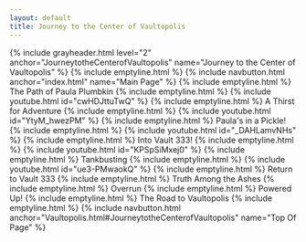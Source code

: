 ```yaml
---
layout: default
title: Journey to the Center of Vaultopolis
---
```

{% include grayheader.html level="2" anchor="JourneytotheCenterofVaultopolis" name="Journey to the Center of Vaultopolis" %}
{% include emptyline.html %}
{% include navbutton.html anchor="index.html" name="Main Page" %}
{% include emptyline.html %}
The Path of Paula Plumbkin
{% include emptyline.html %}
{% include youtube.html id="cwHDJttuTwQ" %}
{% include emptyline.html %}
A Thirst for Adventure
{% include emptyline.html %}
{% include youtube.html id="YtyM_hwezPM" %}
{% include emptyline.html %}
Paula's in a Pickle!
{% include emptyline.html %}
{% include youtube.html id="_DAHLamvNHs" %}
{% include emptyline.html %}
Into Vault 333!
{% include emptyline.html %}
{% include youtube.html id="KPSpSiMxej0" %}
{% include emptyline.html %}
Tankbusting
{% include emptyline.html %}
{% include youtube.html id="ue3-PMwaokQ" %}
{% include emptyline.html %}
Return to Vault 333
{% include emptyline.html %}
Truth Among the Ashes
{% include emptyline.html %}
Overrun
{% include emptyline.html %}
Powered Up!
{% include emptyline.html %}
The Road to Vaultopolis
{% include emptyline.html %}
{% include navbutton.html anchor="Vaultopolis.html#JourneytotheCenterofVaultopolis" name="Top Of Page" %}
